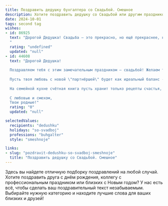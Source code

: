 ```yaml
---
title: Поздравить дедушку бухгалтера со Свадьбой. Смешное
description: Хотите поздравить дедушку со Свадьбой или другим праздником? Наш ИИ создаст незабываемое поздравление, а вы обязательно выделитесь среди других.  
date: 2024-10-01
tags: second tag
wishes:
- id: 86925
  text: "Дорогой Дедушка! Свадьба – это прекрасно, но ещё прекраснее, когда ты, опытный бухгалтер, можешь подсчитать, сколько сэкономил на этом торжестве!  Пусть ваша семейная жизнь будет такой же прибыльной, как и твоя карьера,  а баланс счастья всегда будет положительным!  Горько! (Но не очень, берегите печень!)
  "
  rating: "undefined"
  updated: "null"
- id: 44608
  text: "Дорогой Дедушка!
  
  Поздравляем тебя с этим замечательным праздником — свадьбой! Желаем тебе в новом статусе не только навыков бухгалтера, чтобы вести семейный бюджет без штрафов и переплат, но и умения делать «прибыль» от совместных прогулок и уютных вечеров!
  
  Пусть твоя любовь с новой \"партнёршей\" будет как идеальный баланс - ни дебет не должен превышать кредит, ни печали не подрывать радость! Пусть каждый день будет в плюсе, а вечера – с хорошим вкусом, блинами и шутками, которые всегда в плюсе!
  
  На семейной кухне счётная книга пусть хранит только рецепты счастья, а странички заполняют воспоминания о веселых моментах! Желаем, чтобы ваша жизнь была радостным и ярким отчётом, полным интересных строчек!
  
  С любовью и смехом,
  Твои родные!"
  rating: "0"
  updated: "null"

selectedValues:
  recipients: "dedushku"
  holidays: "so-svadboj"
  professions: "buhgalter"
  style: "smeshnoje"

links:
- slug: "pozdravit-dedushku-so-svadboj-smeshnoje"
  title: "Поздравить дедушку со Свадьбой. Смешное"
---
```


Здесь вы найдете отличную подборку поздравлений на любой случай. 
Хотите поздравить друга с днём рождения, коллегу с профессиональным праздником или близких с Новым годом? У нас есть всё, чтобы сделать ваш поздравительный текст незабываемым. Выбирайте нужную категорию и находите лучшие слова для ваших близких и друзей!

